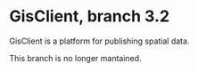 # GisClient, branch 3.2

GisClient is a platform for publishing spatial data.

This branch is no longer mantained.
